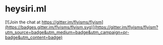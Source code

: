 # heysiri.ml

[![Join the chat at https://gitter.im/flyisms/flyism](https://badges.gitter.im/flyisms/flyism.svg)](https://gitter.im/flyisms/flyism?utm_source=badge&utm_medium=badge&utm_campaign=pr-badge&utm_content=badge)

